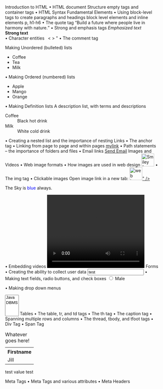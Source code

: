 Introduction to  HTML
•	HTML document Structure
empty tags and container tags
•	HTML Syntax
Fundamental Elements
•	Using block-level tags to create paragraphs and headings
block level elements and inline elements
p, h1-h6
•	The quote tag
<q>Build a future where people live in harmony with nature.</q>
•	Strong and emphasis tags
<em>Emphasized text</em><br>
<strong>Strong text</strong><br>
•	Character entities
&nbsp; &lt; &gt; &quot;
•	The comment tag
<!-- these are comments -->

Making Unordered (bulleted) lists
<!-- circle square none -->
<ul style="list-style-type:disc;">
  <li>Coffee</li>
  <li>Tea</li>
  <li>Milk</li>
</ul> 
•	Making Ordered (numbered) lists
<ul>
    <li>Apple</li>
    <li>Mango</li>
    <li>Orange</li>
</ul>
•	Making Definition lists
A description list, with terms and descriptions
<dl>
  <dt>Coffee</dt>
  <dd>Black hot drink</dd>
  <dt>Milk</dt>
  <dd>White cold drink</dd>
</dl>
•	Creating a nested list and the importance of nesting
Links
•	The anchor tag
•	Linking from page to page and within pages
<a href="#link1">mylink</a>
•	Path statements – the importance of folders and files
•	Email links
<a href = "mailto:mail@gmail.com">Send Email</a>
Images and Videos
•	Web image formats
•	How images are used in web design
<img src="smiley.gif" alt="Smiley face" height="42" width="42">
•	The img tag
•	Clickable images
<span>Open image link in a new tab: 
    <a href="http://www.google.com">
     <img src="diagrams/web-image-formats.png" alt="web image" height="42" width="42">" />
    </a>
   </span>
<p>The Sky is <span style="color:blue">blue</span> always.</p>
•	Embedding videos
<video width="320" height="240" controls>
  <source src="movie.mp4" type="video/mp4">
  <source src="movie.ogg" type="video/ogg">
Your browser does not support the video tag.
</video>
Forms
•	Creating the ability to collect user data
  <input type="text" name="firstname" value="test">
•	Making text fields, radio buttons, and check boxes
  <input type="radio" name="gender" value="male"> Male<br>

•	Making drop down menus

<select multiple>
  <option value="java">Java</option>
  <option value="dbms">DBMS</option>
</select>
Tables
•	The table, tr, and td tags
•	The th tag
•	The caption tag
•	Spanning multiple rows and columns
•	The thread, tbody, and tfoot tags
•	Div Tag
•	Span Tag

<style>
caption {
    text-align:left;
}
</style>
<table style="width:100%">
<caption>Whatever goes here!</caption>
  <tr>
    <th>Firstname</th>
  </tr>
  <tr>
    <td>Jill</td>
   </tr>
</table>

 <tr>
    <td>test</td>
    <td rowspan="2">value</td>
  </tr>
  <tr>
    <td>test</td>
  </tr>

Meta Tags
•	 Meta Tags and various attributes 
  <meta name="keywords" content="HTML, CSS, XML, XHTML, JavaScript">
    <meta name="author" content="John Doe">
  <meta name="viewport" content="width=device-width, initial-scale=1.0">
•	Meta Headers



